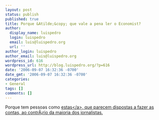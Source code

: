 ```yaml
---
layout: post
status: publish
published: true
title: Porque &Atilde;&copy; que vale a pena ler o Economist?
author:
  display_name: luispedro
  login: luispedro
  email: luis@luispedro.org
  url: ''
author_login: luispedro
author_email: luis@luispedro.org
wordpress_id: 616
wordpress_url: http://blog.luispedro.org/?p=616
date: '2006-09-07 16:32:36 -0700'
date_gmt: '2006-09-07 16:32:36 -0700'
categories:
- General
tags: []
comments: []
---
```

<p>Porque tem pessoas como <a href="http:&#47;&#47;www.janegalt.net&#47;archives&#47;009439.html">estas<&#47;a>, que parecem dispostas a fazer as contas, ao contr&Atilde;&iexcl;rio da maioria dos jornalistas.</p>
